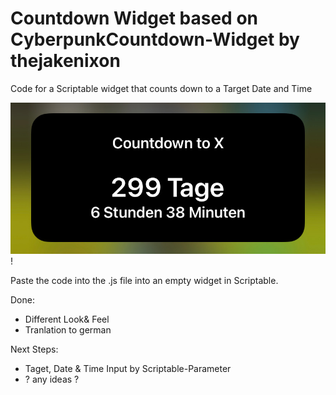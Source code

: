 # Countdown Widget based on CyberpunkCountdown-Widget by thejakenixon
Code for a Scriptable widget that counts down to a Target Date and Time

![Screenshot](/IMG_7890.jpg)!

Paste the code into the .js file into an empty widget in Scriptable. 

Done:
- Different Look& Feel
- Tranlation to german

Next Steps:
- Taget, Date & Time Input by Scriptable-Parameter
- ? any ideas ?
